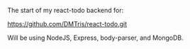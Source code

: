The start of my react-todo backend for:

  https://github.com/DMTris/react-todo.git

Will be using NodeJS, Express, body-parser, and MongoDB.
